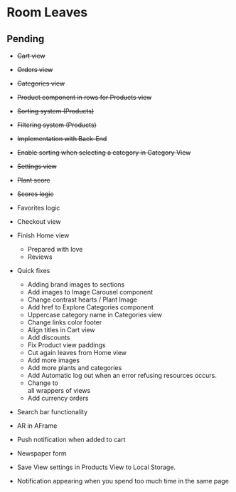 # Room Leaves

## Pending

- ~~Cart view~~
- ~~Orders view~~
- ~~Categories view~~
- ~~Product component in rows for Products view~~
- ~~Sorting system (Products)~~
- ~~Filtering system (Products)~~
- ~~Implementation with Back-End~~
- ~~Enable sorting when selecting a category in Category View~~
- ~~Settings view~~
- ~~Plant score~~
- ~~Scores logic~~

- Favorites logic
- Checkout view
- Finish Home view
    - Prepared with love
    - Reviews
- Quick fixes
    - Adding brand images to sections
    - Add images to Image Carousel component
    - Change contrast hearts / Plant Image
    - Add href to Explore Categories component
    - Uppercase category name in Categories view
    - Change links color footer
    - Align titles in Cart view
    - Add discounts
    - Fix Product view paddings
    - Cut again leaves from Home view
    - Add more images
    - Add more plants and categories
    - Add Automatic log out when an error refusing resources occurs.
    - Change to <main> all wrappers of views
    - Add currency orders

- Search bar functionality
- AR in AFrame


- Push notification when added to cart
- Newspaper form
- Save View settings in Products View to Local Storage.
- Notification appearing when you spend too much time in the same page

